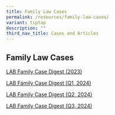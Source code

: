 ```yaml
---
title: Family Law Cases
permalink: /resources/family-law-cases/
variant: tiptap
description: ""
third_nav_title: Cases and Articles
---
```

<h2><strong>Family Law Cases</strong></h2>
<p><a href="/files/LAB_Family_Case_Digest_2023.pdf" rel="noopener noreferrer nofollow" target="_blank">LAB Family Case Digest (2023)</a>
</p>
<p><a href="/files/Compiled_LAB_Case_Digest__2024_Q1_.pdf" rel="noopener noreferrer nofollow" target="_blank">LAB Family Case Digest (Q1, 2024)</a>
</p>
<p><a href="/files/LAB_Family_Case_Digest__Q2_2024_.pdf" rel="noopener noreferrer nofollow" target="_blank">LAB Family Case Digest (Q2, 2024)</a>
</p>
<p><a href="https://go.gov.sg/labq3casedigest" rel="noopener nofollow" target="_blank">LAB Family Case Digest (Q3, 2024)</a>
</p>